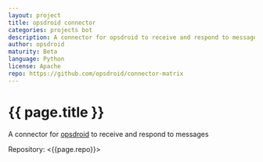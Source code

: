 ```yaml
---
layout: project
title: opsdroid connector
categories: projects bot
description: A connector for opsdroid to receive and respond to messages
author: opsdroid
maturity: Beta
language: Python
license: Apache
repo: https://github.com/opsdroid/connector-matrix
---
```


# {{ page.title }}
A connector for [opsdroid](https://github.com/opsdroid/opsdroid) to receive and respond to messages

Repository: <{{page.repo}}>
